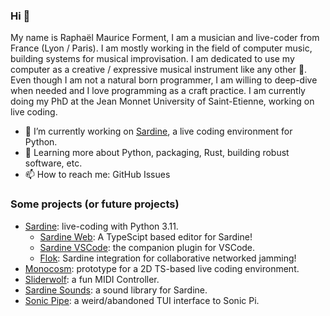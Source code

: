 ### Hi 👋

My name is Raphaël Maurice Forment, I am a musician and live-coder from France (Lyon / Paris). I am mostly working in the field of computer music, building systems for musical improvisation. I am dedicated to use my computer as a creative / expressive musical instrument like any other 🐡. Even though I am not a natural born programmer, I am willing to deep-dive when needed and I love programming as a craft practice. I am currently doing my PhD at the Jean Monnet University of Saint-Etienne, working on live coding.

- 🔭 I’m currently working on [Sardine](https://sardine.raphaelforment.fr/), a live coding environment for Python.
- 🌱 Learning more about Python, packaging, Rust, building robust software, etc.
- 📫 How to reach me: GitHub Issues

### Some projects (or future projects)

- [Sardine](https://github.com/Bubobubobubobubo/sardine): live-coding with Python 3.11.
  - [Sardine Web](https://github.com/sardine-system/sardine-web): A TypeScipt based editor for Sardine! 
  - [Sardine VSCode](https://github.com/Bubobubobubobubo/sardine-vscode): the companion plugin for VSCode.
  - [Flok](https://github.com/munshkr/flok): Sardine integration for collaborative networked jamming!
- [Monocosm](https://github.com/Bubobubobubobubo/Monocosm): prototype for a 2D TS-based live coding environment.
- [Sliderwolf](https://github.com/Bubobubobubobubo/sliderwolf): a fun MIDI Controller.
- [Sardine Sounds](https://github.com/Bubobubobubobubo/sardine-sounds): a sound library for Sardine.
- [Sonic Pipe](https://github.com/Bubobubobubobubo/sonic_pipe): a weird/abandoned TUI interface to Sonic Pi.
